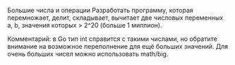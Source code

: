 Большие числа и операции
Разработать программу, которая перемножает, делит, складывает, вычитает две числовых переменных a, b, значения которых > 2^20 (больше 1 миллион).

Комментарий: в Go тип int справится с такими числами, но обратите внимание на возможное переполнение для ещё больших значений. Для очень больших чисел можно использовать math/big.